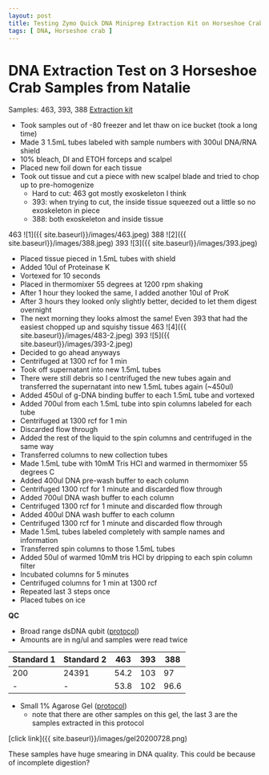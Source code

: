 ```yaml
---
layout: post
title: Testing Zymo Quick DNA Miniprep Extraction Kit on Horseshoe Crab Tissue
tags: [ DNA, Horseshoe crab ]
---
```


# DNA Extraction Test on 3 Horseshoe Crab Samples from Natalie

Samples: 463, 393, 388
[Extraction kit](https://www.zymoresearch.com/collections/quick-dna-kits/products/quick-dna-miniprep-plus-kit)

- Took samples out of -80 freezer and let thaw on ice bucket (took a long time)
- Made 3 1.5mL tubes labeled with sample numbers with 300ul DNA/RNA shield
- 10% bleach, DI and ETOH forceps and scalpel
- Placed new foil down for each tissue
- Took out tissue and cut a piece with new scalpel blade and tried to chop up to pre-homogenize
  - Hard to cut: 463 got mostly exoskeleton I think
  - 393: when trying to cut, the inside tissue squeezed out a little so no exoskeleton in piece
  - 388: both exoskeleton and inside tissue


463
![1]({{ site.baseurl}}/images/463.jpeg)
388
![2]({{ site.baseurl}}/images/388.jpeg)
393
![3]({{ site.baseurl}}/images/393.jpeg)


- Placed tissue pieced in 1.5mL tubes with shield
- Added 10ul of Proteinase K
- Vortexed for 10 seconds
- Placed in thermomixer 55 degrees at 1200 rpm shaking
- After 1 hour they looked the same, I added another 10ul of ProK
- After 3 hours they looked only slightly better, decided to let them digest overnight
- The next morning they looks almost the same! Even 393 that had the easiest chopped up and squishy tissue
463
![4]({{ site.baseurl}}/images/483-2.jpeg)
393
![5]({{ site.baseurl}}/images/393-2.jpeg)
- Decided to go ahead anyways
- Centrifuged at 1300 rcf for 1 min
- Took off supernatant into new 1.5mL tubes
- There were still debris so I centrifuged the new tubes again and transferred the supernatant into new 1.5mL tubes again (~450ul)
- Added 450ul of g-DNA binding buffer to each 1.5mL tube and vortexed
- Added 700ul from each 1.5mL tube into spin columns labeled for each tube
- Centrifuged at 1300 rcf for 1 min
- Discarded flow through
- Added the rest of the liquid to the spin columns and centrifuged in the same way
- Transferred columns to new collection tubes
- Made 1.5mL tube with 10mM Tris HCl and warmed in thermomixer 55 degrees C
- Added 400ul DNA pre-wash buffer to each column
- Centrifuged 1300 rcf for 1 minute and discarded flow through
- Added 700ul DNA wash buffer to each column
- Centrifuged 1300 rcf for 1 minute and discarded flow through
- Added 400ul DNA wash buffer to each column
- Centrifuged 1300 rcf for 1 minute and discarded flow through
- Made 1.5mL tubes labeled completely with sample names and information
- Transferred spin columns to those 1.5mL tubes
- Added 50ul of warmed 10mM tris HCl by dripping to each spin column filter
- Incubated columns for 5 minutes
- Centrifuged columns for 1 min at 1300 rcf
- Repeated last 3 steps once
- Placed tubes on ice

**QC**

- Broad range dsDNA qubit ([protocol](https://meschedl.github.io/MES_Puritz_Lab_Notebook/2019-03-02/Qubit-Protocol))
- Amounts are in ng/ul and samples were read twice

|Standard 1|Standard 2| 463| 393|388|
|---|---|---|---|---|
|200|24391|54.2|103|97|
|-|-|53.8|102|96.6|

- Small 1% Agarose Gel ([protocol](https://meschedl.github.io/MES_Puritz_Lab_Notebook/2019-03-01/PPP-Lab-Gel-Protocol))
  - note that there are other samples on this gel, the last 3 are the samples extracted in this protocol


[click link]({{ site.baseurl}}/images/gel20200728.png)  

These samples have huge smearing in DNA quality. This could be because of incomplete digestion?
